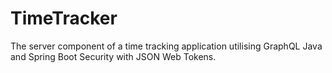# TimeTracker
The server component of a time tracking application utilising GraphQL Java and Spring Boot Security with JSON Web Tokens.
